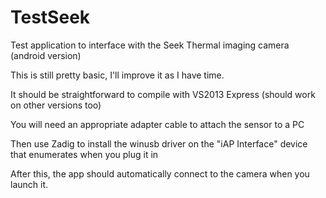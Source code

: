 TestSeek
========

Test application to interface with the Seek Thermal imaging camera (android version)

This is still pretty basic, I'll improve it as I have time.

It should be straightforward to compile with VS2013 Express (should work on other versions too)


You will need an appropriate adapter cable to attach the sensor to a PC

Then use Zadig to install the winusb driver on the "iAP Interface" device that enumerates when you plug it in

After this, the app should automatically connect to the camera when you launch it.

